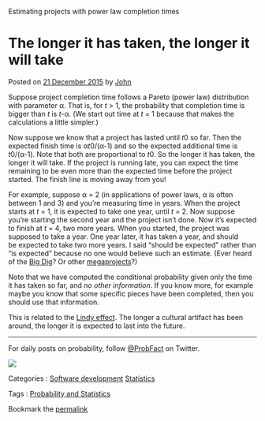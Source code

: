 Estimating projects with power law completion times

# The longer it has taken, the longer it will take

Posted on [21 December 2015](https://www.johndcook.com/blog/2015/12/21/power-law-projects/) by [John](https://www.johndcook.com/blog/author/john/)

Suppose project completion time follows a Pareto (power law) distribution with parameter α. That is, for *t* > 1, the probability that completion time is bigger than *t* is *t*-α. (We start out time at *t* = 1 because that makes the calculations a little simpler.)

Now suppose we know that a project has lasted until *t*0 so far. Then the expected finish time is α*t*0/(α-1) and so the expected additional time is *t*0/(α-1). Note that both are proportional to *t*0. So the longer it has taken, the longer it will take. If the project is running late, you can expect the time remaining to be even more than the expected time before the project started. The finish line is moving away from you!

For example, suppose α = 2 (in applications of power laws, α is often between 1 and 3) and you’re measuring time in years. When the project starts at *t* = 1, it is expected to take one year, until *t* = 2. Now suppose you’re starting the second year and the project isn’t done. Now it’s expected to finish at *t* = 4, two more years. When you started, the project was supposed to take a year. One year later, it has taken a year, and should be expected to take two more years. I said “should be expected” rather than “is expected” because no one would believe such an estimate. (Ever heard of the [Big Dig](https://en.wikipedia.org/wiki/Big_Dig)? Or other [megaprojects](http://www.econtalk.org/archives/2015/05/bent_flyvbjerg.html)?)

Note that we have computed the conditional probability given only the time it has taken so far, and *no other information*. If you know more, for example maybe you know that some specific pieces have been completed, then you should use that information.

This is related to the [Lindy effect](https://www.johndcook.com/blog/2012/12/17/the-lindy-effect/). The longer a cultural artifact has been around, the longer it is expected to last into the future.

* * *

For daily posts on probability, follow [@ProbFact](https://twitter.com/probfact) on Twitter.

[![](../_resources/16e150c01c3521fd16f05cd6615e513c.png)](https://twitter.com/probfact)

Categories : [Software development](https://www.johndcook.com/blog/category/software-development/)  [Statistics](https://www.johndcook.com/blog/category/statistics/)

Tags : [Probability and Statistics](https://www.johndcook.com/blog/tag/probability-and-statistics/)

Bookmark the [permalink](https://www.johndcook.com/blog/2015/12/21/power-law-projects/)